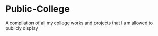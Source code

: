 # Public-College
A compilation of all my college works and projects that I am allowed to publicly display
